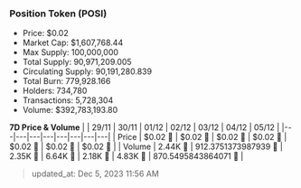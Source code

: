 
  ### Position Token (POSI)
  - Price: $0.02
  - Market Cap: $1,607,768.44
  - Max Supply: 100,000,000
  - Total Supply: 90,971,209.005
  - Circulating Supply: 90,191,280.839
  - Total Burn: 779,928.166
  - Holders: 734,780
  - Transactions: 5,728,304
  - Volume: $392,783,193.80

  **7D Price & Volume**
  | | 29&#x2F;11 | 30&#x2F;11 | 01&#x2F;12 | 02&#x2F;12 | 03&#x2F;12 | 04&#x2F;12 | 05&#x2F;12 |
  |---|---|---|---|---|---|---|---|
  | Price | $0.02 🚀 | $0.02 🔻 | $0.02 🔻 | $0.02 🚀 | $0.02 🚀 | $0.02 🔻 | $0.02 🚀 |
  | Volume | 2.44K 🔻 | 912.3751373987939 🔻 | 2.35K 🚀 | 6.64K 🚀 | 2.18K 🔻 | 4.83K 🚀 | 870.5495843864071 🔻 |

  > updated_at: Dec 5, 2023 11:56 AM

